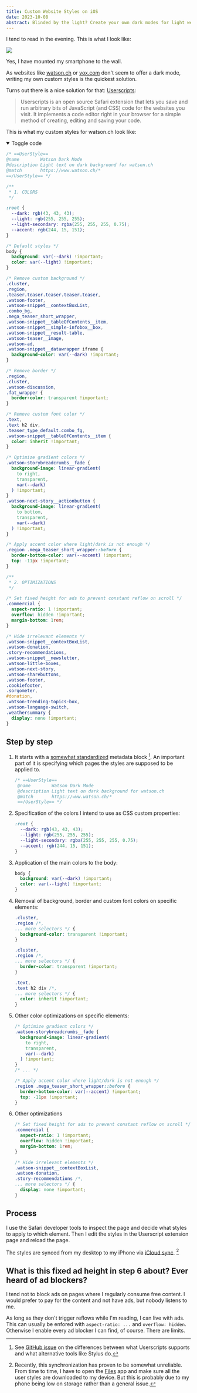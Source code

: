 ```yaml
---
title: Custom Website Styles on iOS
date: 2023-10-08
abstract: Blinded by the light? Create your own dark modes for light websites.
---
```


I tend to read in the evening. This is what I look like:

[![](https://media.giphy.com/media/t6lAk9EJRLKajKTc3O/giphy.gif)](https://giphy.com/gifs/natgeochannel-season-1-nat-geo-valley-of-the-boom-t6lAk9EJRLKajKTc3O)

Yes, I have mounted my smartphone to the wall.

As websites like [watson.ch](https://www.watson.ch) or [vox.com](https://www.vox.com) don't seem to offer a dark mode, writing my own custom styles is the quickest solution.

Turns out there is a nice solution for that: [Userscripts](https://github.com/quoid/userscripts):

> Userscripts is an open source Safari extension that lets you save and run arbitrary bits of JavaScript (and CSS) code for the websites you visit. It implements a code editor right in your browser for a simple method of creating, editing and saving your code.

This is what my custom styles for watson.ch look like:

<details open>
	<summary>Toggle code</summary>

```css
/* ==UserStyle==
@name        Watson Dark Mode
@description Light text on dark background for watson.ch
@match       https://www.watson.ch/*
==/UserStyle== */

/**
 * 1. COLORS
 */

:root {
  --dark: rgb(43, 43, 43);
  --light: rgb(255, 255, 255);
  --light-secondary: rgba(255, 255, 255, 0.75);
  --accent: rgb(244, 15, 151);
}

/* Default styles */
body {
  background: var(--dark) !important;
  color: var(--light) !important;
}

/* Remove custom background */
.cluster,
.region,
.teaser.teaser.teaser.teaser.teaser,
.watson-footer,
.watson-snippet__contextBoxList,
.combo_bg,
.mega_teaser_short_wrapper,
.watson-snippet__tableOfContents__item,
.watson-snippet__simple-infobox__box,
.watson-snippet__result-table,
.watson-teaser__image,
.watson-ad,
.watson-snippet__datawrapper iframe {
  background-color: var(--dark) !important;
}

/* Remove border */
.region,
.cluster,
.watson-discussion,
.fat_wrapper {
  border-color: transparent !important;
}

/* Remove custom font color */
.text,
.text h2 div,
.teaser_type_default.combo_fg,
.watson-snippet__tableOfContents__item {
  color: inherit !important;
}

/* Optimize gradient colors */
.watson-storybreadcrumbs__fade {
  background-image: linear-gradient(
    to right,
    transparent,
    var(--dark)
  ) !important;
}
.watson-next-story__actionbutton {
  background-image: linear-gradient(
    to bottom,
    transparent,
    var(--dark)
  ) !important;
}

/* Apply accent color where light/dark is not enough */
.region .mega_teaser_short_wrapper::before {
  border-bottom-color: var(--accent) !important;
  top: -11px !important;
}

/**
 * 2. OPTIMIZATIONS
 */

/* Set fixed height for ads to prevent constant reflow on scroll */
.commercial {
  aspect-ratio: 1 !important;
  overflow: hidden !important;
  margin-bottom: 1rem;
}

/* Hide irrelevant elements */
.watson-snippet__contextBoxList,
.watson-donation,
.story-recommendations,
.watson-snippet__newsletter,
.watson-little-boxes,
.watson-next-story,
.watson-sharebuttons,
.watson-footer,
.cookiefooter,
.sorgometer,
#donation,
.watson-trending-topics-box,
.watson-language-switch,
.weathersummary {
  display: none !important;
}
```

</details>

## Step by step

1. It starts with a [somewhat standardized](https://github.com/openstyles/stylus/wiki/Writing-UserCSS) metadata block [^1]. An important part of it is specifying which pages the styles are supposed to be applied to.

   ```css
   /* ==UserStyle==
    @name        Watson Dark Mode
    @description Light text on dark background for watson.ch
    @match       https://www.watson.ch/*
    ==/UserStyle== */
   ```

2. Specification of the colors I intend to use as CSS custom properties:

   ```css
   :root {
     --dark: rgb(43, 43, 43);
     --light: rgb(255, 255, 255);
     --light-secondary: rgba(255, 255, 255, 0.75);
     --accent: rgb(244, 15, 151);
   }
   ```

3. Application of the main colors to the body:

   ```css
   body {
     background: var(--dark) !important;
     color: var(--light) !important;
   }
   ```

4. Removal of background, border and custom font colors on specific elements:

   ```css
   .cluster,
   .region /*,
   ... more selectors */ {
     background-color: transparent !important;
   }

   .cluster,
   .region /*,
   ... more selectors */ {
     border-color: transparent !important;
   }

   .text,
   .text h2 div /*,
   ... more selectors */ {
     color: inherit !important;
   }
   ```

5. Other color optimizations on specific elements:

   ```css
   /* Optimize gradient colors */
   .watson-storybreadcrumbs__fade {
     background-image: linear-gradient(
       to right,
       transparent,
       var(--dark)
     ) !important;
   }
   /* ... */

   /* Apply accent color where light/dark is not enough */
   .region .mega_teaser_short_wrapper::before {
     border-bottom-color: var(--accent) !important;
     top: -11px !important;
   }
   ```

6. Other optimizations

   ```css
   /* Set fixed height for ads to prevent constant reflow on scroll */
   .commercial {
     aspect-ratio: 1 !important;
     overflow: hidden !important;
     margin-bottom: 1rem;
   }

   /* Hide irrelevant elements */
   .watson-snippet__contextBoxList,
   .watson-donation,
   .story-recommendations /*,
   ... more selectors */ {
     display: none !important;
   }
   ```

## Process

I use the Safari developer tools to inspect the page and decide what styles to apply to which element. Then I edit the styles in the Userscript extension page and reload the page.

The styles are synced from my desktop to my iPhone via [iCloud sync](https://github.com/quoid/userscripts#usage). [^2]

## What is this fixed ad height in step 6 about? Ever heard of ad blockers?

I tend not to block ads on pages where I regularly consume free content. I would prefer to pay for the content and not have ads, but nobody listens to me.

As long as they don't trigger reflows while I'm reading, I can live with ads. This can usually be enfored with `aspect-ratio: ...` and `overflow: hidden`. Otherwise I enable every ad blocker I can find, of course. There are limits.

[^1]: See [GitHub issue](https://github.com/quoid/userscripts/issues/215) on the differences between what Userscripts supports and what alternative tools like Stylus do.

[^2]: Recently, this synchronization has proven to be somewhat unreliable. From time to time, I have to open the [Files](https://support.apple.com/en-us/HT206481) app and make sure all the user styles are downloaded to my device. But this is probably due to my phone being low on storage rather than a general issue.
